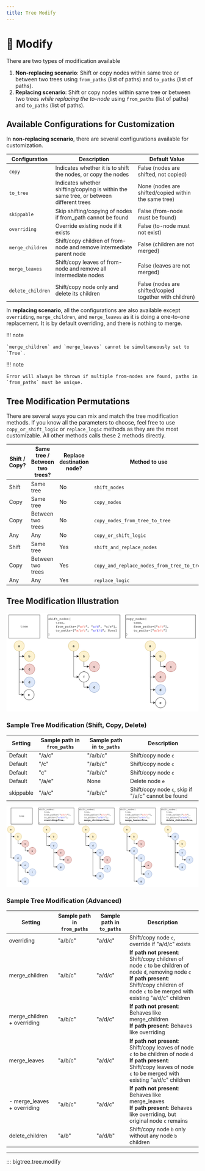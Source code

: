 ```yaml
---
title: Tree Modify
---
```


# 📝 Modify

There are two types of modification available

1. **Non-replacing scenario**: Shift or copy nodes within same tree or between two trees using `from_paths` (list of paths) and `to_paths` (list of paths).
2. **Replacing scenario**: Shift or copy nodes within same tree or between two trees *while replacing the to-node* using `from_paths` (list of paths) and `to_paths` (list of paths).


## Available Configurations for Customization

In **non-replacing scenario**, there are several configurations available for customization.

| Configuration     | Description                                                                            | Default Value                                           |
|-------------------|----------------------------------------------------------------------------------------|---------------------------------------------------------|
| `copy`            | Indicates whether it is to shift the nodes, or copy the nodes                          | False (nodes are shifted, not copied)                   |
| `to_tree`         | Indicates whether shifting/copying is within the same tree, or between different trees | None (nodes are shifted/copied within the same tree)    |
| `skippable`       | Skip shifting/copying of nodes if from_path cannot be found                            | False (from-node must be found)                         |
| `overriding`      | Override existing node if it exists                                                    | False (to-node must not exist)                          |
| `merge_children`  | Shift/copy children of from-node and remove intermediate parent node                   | False (children are not merged)                         |
 | `merge_leaves`    | Shift/copy leaves of from-node and remove all intermediate nodes                       | False (leaves are not merged)                           |
| `delete_children` | Shift/copy node only and delete its children                                           | False (nodes are shifted/copied together with children) |

In **replacing scenario**, all the configurations are also available except `overriding`, `merge_children`, and `merge_leaves` as it is doing a one-to-one replacement.
It is by default overriding, and there is nothing to merge.

!!! note

    `merge_children` and `merge_leaves` cannot be simultaneously set to `True`.

!!! note

    Error will always be thrown if multiple from-nodes are found, paths in `from_paths` must be unique.

## Tree Modification Permutations

There are several ways you can mix and match the tree modification methods.
If you know all the parameters to choose, feel free to use ``copy_or_shift_logic`` or ``replace_logic`` methods as they are the most customizable.
All other methods calls these 2 methods directly.

| Shift / Copy? | Same tree / Between two trees? | Replace destination node? | Method to use                                |
|---------------|--------------------------------|---------------------------|----------------------------------------------|
| Shift         | Same tree                      | No                        | ``shift_nodes``                              |
| Copy          | Same tree                      | No                        | ``copy_nodes``                               |
| Copy          | Between two trees              | No                        | ``copy_nodes_from_tree_to_tree``             |
| Any           | Any                            | No                        | ``copy_or_shift_logic``                      |
| Shift         | Same tree                      | Yes                       | ``shift_and_replace_nodes``                  |
| Copy          | Between two trees              | Yes                       | ``copy_and_replace_nodes_from_tree_to_tree`` |
| Any           | Any                            | Yes                       | ``replace_logic``                            |

## Tree Modification Illustration

![Shift and Copy Example](https://github.com/kayjan/bigtree/raw/master/assets/docs/modify_shift_and_copy.png "Shift and Copy Example")

### Sample Tree Modification (Shift, Copy, Delete)

| Setting   | Sample path in `from_paths` | Sample path in `to_paths` | Description                                         |
|-----------|-----------------------------|---------------------------|-----------------------------------------------------|
| Default   | "/a/c"                      | "/a/b/c"                  | Shift/copy node `c`                                 |
| Default   | "/c"                        | "/a/b/c"                  | Shift/copy node `c`                                 |
| Default   | "c"                         | "/a/b/c"                  | Shift/copy node `c`                                 |
| Default   | "/a/e"                      | None                      | Delete node `e`                                     |
| skippable | "/a/c"                      | "/a/b/c"                  | Shift/copy node `c`, skip if "/a/c" cannot be found |

![Advanced Shift Example](https://github.com/kayjan/bigtree/raw/master/assets/docs/modify_advanced.png "Advanced Shift Example")

### Sample Tree Modification (Advanced)

| Setting                     | Sample path in `from_paths` | Sample path in `to_paths` | Description                                                                                                                                                                                                |
|-----------------------------|-----------------------------|---------------------------|------------------------------------------------------------------------------------------------------------------------------------------------------------------------------------------------------------|
| overriding                  | "a/b/c"                     | "a/d/c"                   | Shift/copy node `c`, override if "a/d/c" exists                                                                                                                                                            |
| merge_children              | "a/b/c"                     | "a/d/c"                   | **If path not present**: Shift/copy children of node `c` to be children of node `d`, removing node `c`<br>**If path present**: Shift/copy children of node `c` to be merged with existing "a/d/c" children |
| merge_children + overriding | "a/b/c"                     | "a/d/c"                   | **If path not present**: Behaves like merge_children<br>**If path present**: Behaves like overriding                                                                                                       |
| merge_leaves                | "a/b/c"                     | "a/d/c"                   | **If path not present**: Shift/copy leaves of node `c` to be children of node `d`<br>**If path present**: Shift/copy leaves of node `c` to be merged with existing "a/d/c" children                        |
| - merge_leaves + overriding | "a/b/c"                     | "a/d/c"                   | **If path not present**: Behaves like merge_leaves<br>**If path present**: Behaves like overriding, but original node `c` remains                                                                          |
| delete_children             | "a/b"                       | "a/d/b"                   | Shift/copy node `b` only without any node `b` children                                                                                                                                                     |

-----

::: bigtree.tree.modify

